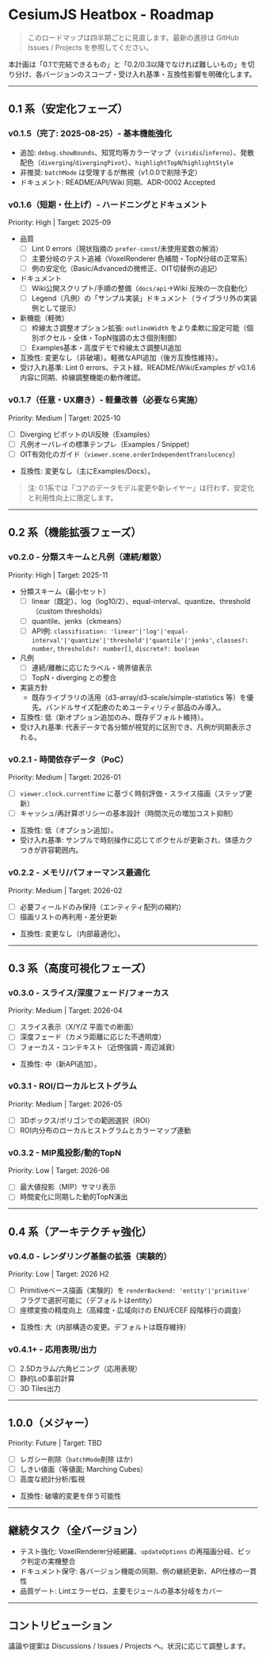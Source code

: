 # CesiumJS Heatbox - Roadmap

> このロードマップは四半期ごとに見直します。最新の進捗は GitHub Issues / Projects を参照してください。

本計画は「0.1で完結できるもの」と「0.2/0.3以降でなければ難しいもの」を切り分け、各バージョンのスコープ・受け入れ基準・互換性影響を明確化します。

---

## 0.1 系（安定化フェーズ）

### v0.1.5（完了: 2025-08-25）- 基本機能強化
- 追加: `debug.showBounds`、知覚均等カラーマップ（`viridis`/`inferno`）、発散配色（`diverging`/`divergingPivot`）、`highlightTopN`/`highlightStyle`
- 非推奨: `batchMode` は受理するが無視（v1.0.0で削除予定）
- ドキュメント: README/API/Wiki 同期、ADR-0002 Accepted

### v0.1.6（短期・仕上げ）- ハードニングとドキュメント
Priority: High | Target: 2025-09
- 品質
  - [ ] Lint 0 errors（現状指摘の `prefer-const`/未使用変数の解消）
  - [ ] 主要分岐のテスト追補（VoxelRenderer 色補間・TopN分岐の正常系）
  - [ ] 例の安定化（Basic/Advancedの微修正、OIT切替例の追記）
- ドキュメント
  - [ ] Wiki公開スクリプト/手順の整備（`docs/api`→Wiki 反映の一次自動化）
  - [ ] Legend（凡例）の「サンプル実装」ドキュメント（ライブラリ外の実装例として提示）
- 新機能（軽微）
  - [ ] 枠線太さ調整オプション拡張: `outlineWidth` をより柔軟に設定可能（個別ボクセル・全体・TopN強調の太さ個別制御）
  - [ ] Examples基本・高度デモで枠線太さ調整UI追加
- 互換性: 変更なし（非破壊）。軽微なAPI追加（後方互換性維持）。
- 受け入れ基準: Lint 0 errors、テスト緑、README/Wiki/Examples が v0.1.6 内容に同期、枠線調整機能の動作確認。

### v0.1.7（任意・UX磨き）- 軽量改善（必要なら実施）
Priority: Medium | Target: 2025-10
- [ ] Diverging ピボットのUI反映（Examples）
- [ ] 凡例オーバレイの標準テンプレ（Examples / Snippet）
- [ ] OIT有効化のガイド（`viewer.scene.orderIndependentTranslucency`）
- 互換性: 変更なし（主にExamples/Docs）。

> 注: 0.1系では「コアのデータモデル変更や新レイヤー」は行わず、安定化と利用性向上に限定します。

---

## 0.2 系（機能拡張フェーズ）

### v0.2.0 - 分類スキームと凡例（連続/離散）
Priority: High | Target: 2025-11
- 分類スキーム（最小セット）
  - [ ] linear（既定）、log（log10/2）、equal-interval、quantize、threshold（custom thresholds）
  - [ ] quantile、jenks（ckmeans）
  - [ ] API例: `classification: 'linear'|'log'|'equal-interval'|'quantize'|'threshold'|'quantile'|'jenks'`, `classes?: number`, `thresholds?: number[]`, `discrete?: boolean`
- 凡例
  - [ ] 連続/離散に応じたラベル・境界値表示
  - [ ] TopN・diverging との整合
- 実装方針
  - 既存ライブラリの活用（d3-array/d3-scale/simple-statistics 等）を優先。バンドルサイズ配慮のためユーティリティ部品のみ導入。
- 互換性: 低（新オプション追加のみ、既存デフォルト維持）。
- 受け入れ基準: 代表データで各分類が視覚的に区別でき、凡例が同期表示される。

### v0.2.1 - 時間依存データ（PoC）
Priority: Medium | Target: 2026-01
- [ ] `viewer.clock.currentTime` に基づく時刻評価・スライス描画（ステップ更新）
- [ ] キャッシュ/再計算ポリシーの基本設計（時間次元の増加コスト抑制）
- 互換性: 低（オプション追加）。
- 受け入れ基準: サンプルで時刻操作に応じてボクセルが更新され、体感カクつきが許容範囲内。

### v0.2.2 - メモリ/パフォーマンス最適化
Priority: Medium | Target: 2026-02
- [ ] 必要フィールドのみ保持（エンティティ配列の縮約）
- [ ] 描画リストの再利用・差分更新
- 互換性: 変更なし（内部最適化）。

---

## 0.3 系（高度可視化フェーズ）

### v0.3.0 - スライス/深度フェード/フォーカス
Priority: Medium | Target: 2026-04
- [ ] スライス表示（X/Y/Z 平面での断面）
- [ ] 深度フェード（カメラ距離に応じた不透明度）
- [ ] フォーカス・コンテキスト（近傍強調・周辺減衰）
- 互換性: 中（新API追加）。

### v0.3.1 - ROI/ローカルヒストグラム
Priority: Medium | Target: 2026-05
- [ ] 3Dボックス/ポリゴンでの範囲選択（ROI）
- [ ] ROI内分布のローカルヒストグラムとカラーマップ連動

### v0.3.2 - MIP風投影/動的TopN
Priority: Low | Target: 2026-06
- [ ] 最大値投影（MIP）サマリ表示
- [ ] 時間変化に同期した動的TopN演出

---

## 0.4 系（アーキテクチャ強化）

### v0.4.0 - レンダリング基盤の拡張（実験的）
Priority: Low | Target: 2026 H2
- [ ] Primitiveベース描画（実験的）を `renderBackend: 'entity'|'primitive'` フラグで選択可能に（デフォルトはentity）
- [ ] 座標変換の精度向上（高緯度・広域向けの ENU/ECEF 段階移行の調査）
- 互換性: 大（内部構造の変更。デフォルトは既存維持）

### v0.4.1+ - 応用表現/出力
- [ ] 2.5Dカラム/六角ビニング（応用表現）
- [ ] 静的LoD事前計算
- [ ] 3D Tiles出力

---

## 1.0.0（メジャー）

Priority: Future | Target: TBD
- [ ] レガシー削除（`batchMode`削除 ほか）
- [ ] しきい値面（等値面; Marching Cubes）
- [ ] 高度な統計分析/監視
- 互換性: 破壊的変更を伴う可能性

---

## 継続タスク（全バージョン）

- テスト強化: VoxelRenderer分岐網羅、`updateOptions` の再描画分岐、ピック判定の実機整合
- ドキュメント保守: 各バージョン機能の同期、例の継続更新、API仕様の一貫性
- 品質ゲート: Lintエラーゼロ、主要モジュールの基本分岐をカバー

---

## コントリビューション

議論や提案は Discussions / Issues / Projects へ。状況に応じて調整します。


